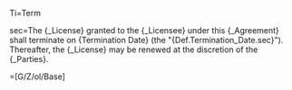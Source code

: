Ti=Term

sec=The {_License} granted to the {_Licensee} under this {_Agreement} shall terminate on {Termination Date} (the "{Def.Termination_Date.sec}"). Thereafter, the {_License} may be renewed at the discretion of the {_Parties}.

=[G/Z/ol/Base]
